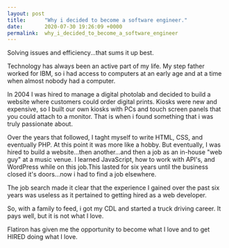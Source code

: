 ```yaml
---
layout: post
title:      "Why i decided to become a software engineer."
date:       2020-07-30 19:26:09 +0000
permalink:  why_i_decided_to_become_a_software_engineer
---
```



Solving issues and efficiency...that sums it up best.

Technology has always been an active part of my life. My step father worked for IBM, so i had access to computers at an early age and at a time when almost nobody had a computer.

In 2004 I was hired to manage a digital photolab and decided to build a website where customers could order digital prints. Kiosks were new and expensive, so I built our own kiosks with PCs and touch screen panels that you could attach to a monitor. That is when i found something that i was truly passionate about.

Over the years that followed, I taght myself to write HTML, CSS, and eventually PHP. At this point it was more like a hobby. But eventually, I was hired to build a website...then another...and then a job as an in-house "web guy" at a music venue. I learned JavaScript, how to work with API's, and WordPress while on this job.This lasted for six years until the business closed it's doors...now i had to find a job elsewhere. 

The job search made it clear that the experience I gained over the past six years was useless as it pertained to getting hired as a web developer. 

So, with a family to feed, i got my CDL and started a truck driving career. It pays well, but it is not what I love.

Flatiron has given me the opportunity to become what I love and to get HIRED doing what I love.

